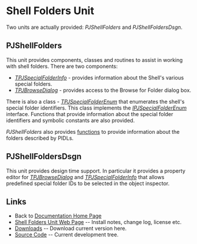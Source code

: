 # Shell Folders Unit #

Two units are actually provided: _PJShellFolders_ and _PJShellFoldersDsgn_.

## PJShellFolders ##

This unit provides components, classes and routines to assist in working with shell folders. There are two components:

  * _[TPJSpecialFolderInfo](TPJSpecialFolderInfo.md)_ - provides information about the Shell's various special folders.
  * _[TPJBrowseDialog](TPJBrowseDialog.md)_ - provides access to the Browse for Folder dialog box.

There is also a class - _[TPJSpecialFolderEnum](TPJSpecialFolderEnum.md)_ that enumerates the shell's special folder identifiers. This class implements the _[IPJSpecialFolderEnum](IPJSpecialFolderEnum.md)_ interface. Functions that provide information about the special folder identifiers and symbolic constants are also provided.

_PJShellFolders_ also provides [functions](PJShellFoldersFunctions.md) to provide information about the folders described by PIDLs.

## PJShellFoldersDsgn ##

This unit provides design time support. In particular it provides a property editor for _[TPJBrowseDialog](TPJBrowseDialog.md)_ and _[TPJSpecialFolderInfo](TPJSpecialFolderInfo.md)_ that allows predefined special folder IDs to be selected in the object inspector.

## Links

* Back to [Documentation Home Page](Welcome.md)
* [Shell Folders Unit Web Page](https://delphidabbler.com/software/shellfolders) -- Install notes, change log, license etc.
* [Downloads](https://sourceforge.net/projects/ddablib/files/xxx/) -- Download current version here.
* [Source Code](https://github.com/ddablib/xxx) -- Current development tree.
